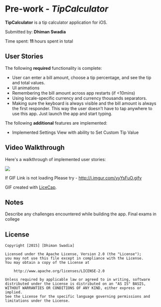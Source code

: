 # Pre-work - *TipCalculator*

**TipCalculator** is a tip calculator application for iOS.

Submitted by: **Dhiman Swadia**

Time spent: **11** hours spent in total

## User Stories

The following **required** functionality is complete:

*  User can enter a bill amount, choose a tip percentage, and see the tip and total values.
* UI animations
*  Remembering the bill amount across app restarts (if <10mins)
*  Using locale-specific currency and currency thousands separators.
* Making sure the keyboard is always visible and the bill amount is always the first responder. This way the user doesn't have to tap anywhere to use this app. Just launch the app and start typing.

The following **additional** features are implemented:
*  Implemented Settings View with ability to Set Custom Tip Value



## Video Walkthrough 

Here's a walkthrough of implemented user stories:

<img src ='http://i.imgur.com/4z7a8JD.gifv' />


If GIF Link is not loading Please try - http://i.imgur.com/yyYsFuO.gifv


GIF created with [LiceCap](http://www.cockos.com/licecap/).

## Notes

Describe any challenges encountered while building the app.
Final exams in college

## License

    Copyright [2015] [Dhiman Swadia]

    Licensed under the Apache License, Version 2.0 (the "License");
    you may not use this file except in compliance with the License.
    You may obtain a copy of the License at

        http://www.apache.org/licenses/LICENSE-2.0

    Unless required by applicable law or agreed to in writing, software
    distributed under the License is distributed on an "AS IS" BASIS,
    WITHOUT WARRANTIES OR CONDITIONS OF ANY KIND, either express or implied.
    See the License for the specific language governing permissions and
    limitations under the License.

